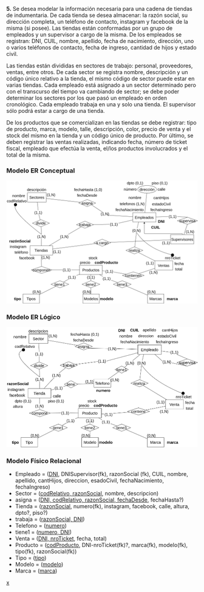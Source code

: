 **5.** Se desea modelar la información necesaria para una cadena de tiendas de indumentaria. De cada tienda se desea almacenar: la razón social, su dirección completa, un teléfono de contacto, instagram y facebook de la misma (si posee). Las tiendas están conformadas por un grupo de empleados y un supervisor a cargo de la misma. De los empleados se registran: DNI, CUIL, nombre, apellido, fecha de nacimiento, dirección, uno o varios teléfonos de contacto, fecha de ingreso, cantidad de hijos y estado civil.

Las tiendas están divididas en sectores de trabajo: personal, proveedores, ventas, entre otros. De cada sector se registra nombre, descripción y un código único relativo a la tienda, el mismo código de sector puede estar en varias tiendas. Cada empleado está asignado a un sector determinado pero con el transcurso del tiempo va cambiando de
sector; se debe poder determinar los sectores por los que pasó un empleado en orden cronológico. Cada empleado trabaja en una y solo una tienda. El supervisor sólo podrá estar a cargo de una tienda.

De los productos que se comercializan en las tiendas se debe registrar: tipo de producto, marca, modelo, talle, descripción, color, precio de venta y el stock del mismo en la tienda y un código único de producto. Por último, se deben registrar las ventas realizadas, indicando fecha, número de ticket fiscal, empleado que efectúa la venta, el/los productos involucrados y el total de la misma.

### Modelo ER Conceptual
![ejercicio5_Conceptual](../../Practica2/drawios-png/Parte1/ejercicio05P2_Conceptual.drawio.png)

### Modelo ER Lógico
![ejercicio5_Lógico](../../Practica2/drawios-png/Parte1/ejercicio05P2_Logico.drawio.png)

### Modelo Físico Relacional

- Empleado = (<u>DNI</u>, DNISupervisor(fk), razonSocial (fk), CUIL, nombre, apellido, cantHijos, direccion, esadoCivil, fechaNacimiento, fechaIngreso)
- Sector = (<u>codRelativo, razonSocial</u>, nombre, descripcion)
- asigna = (<u>DNI, codRelativo, razonSocial, fechaDesde</u>, fechaHasta?)
- Tienda = (<u>razonSocial</u>, numero(fk), instagram, facebook, calle, altura, dpto?, piso?)
- trabaja = (<u>razonSocial, DNI</u>)
- Telefono = (<u>numero</u>)
- tiene1 = (<u>numero, DNI</u>)
- Venta = (<u>DNI, nroTicket</u>, fecha, total)
- Producto = (<u>codProducto</u>, DNI-nroTicket(fk)?, marca(fk), modelo(fk), tipo(fk), razonSocial(fk))
- Tipo = (<u>tipo</u>)
- Modelo = (<u>modelo</u>)
- Marca = (<u>marca</u>)

<u>x</u>


